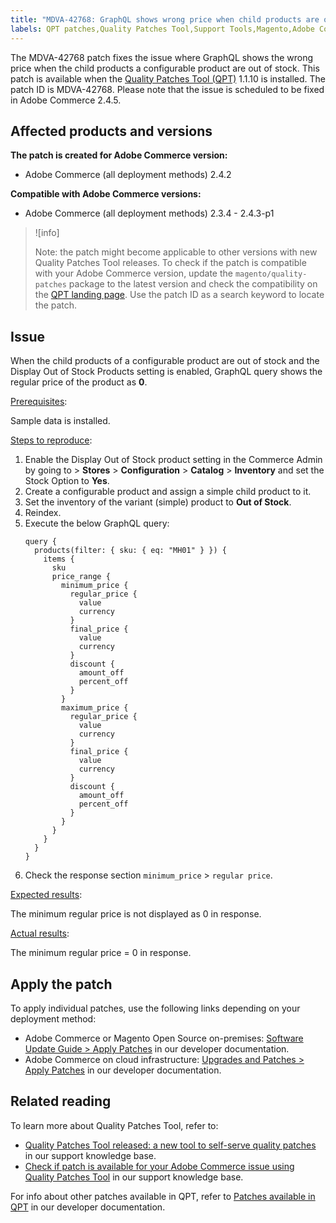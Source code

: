 ```yaml
---
title: "MDVA-42768: GraphQL shows wrong price when child products are out of stock"
labels: QPT patches,Quality Patches Tool,Support Tools,Magento,Adobe Commerce,cloud infrastructure,on-premises,QPT,Graphql,child products,Out of Stock,configurable product,price,setting,1.1.10,2.3.4,2.3.3-p1,2.3.5,2.3.4-p2,2.3.5-p1,2.3.5-p2,2.3.6,2.3.6-p1,2.3.7,2.3.7-p1, 2.3.7-p2,2.4.0,2.4.0-p1,2.4.1,2.4.1-p1,2.4.2,2.4.2-p1,2.4.2-p2,2.4.3,2.4.3-p1
---
```


The MDVA-42768 patch fixes the issue where GraphQL shows the wrong price when the child products a configurable product are out of stock. This patch is available when the [Quality Patches Tool (QPT)](https://support.magento.com/hc/en-us/articles/360047139492) 1.1.10 is installed. The patch ID is MDVA-42768. Please note that the issue is scheduled to be fixed in Adobe Commerce 2.4.5.

## Affected products and versions

**The patch is created for Adobe Commerce version:**

* Adobe Commerce (all deployment methods) 2.4.2

**Compatible with Adobe Commerce versions:**

* Adobe Commerce (all deployment methods) 2.3.4 - 2.4.3-p1

>![info]
>
>Note: the patch might become applicable to other versions with new Quality Patches Tool releases. To check if the patch is compatible with your Adobe Commerce version, update the `magento/quality-patches` package to the latest version and check the compatibility on the [QPT landing page](https://devdocs.magento.com/quality-patches/tool.html#patch-grid). Use the patch ID as a search keyword to locate the patch.

## Issue

When the child products of a configurable product are out of stock and the Display Out of Stock Products setting is enabled, GraphQL query shows the regular price of the product as **0**.

<ins>Prerequisites</ins>:

Sample data is installed.

<ins>Steps to reproduce</ins>:

1. Enable the Display Out of Stock product setting in the Commerce Admin by going to > **Stores** > **Configuration** > **Catalog** > **Inventory** and set the Stock Option to **Yes**.
1. Create a configurable product and assign a simple child product to it.
1. Set the inventory of the variant (simple) product to **Out of Stock**.
1. Reindex.
1. Execute the below GraphQL query:
    ```hQL
    query {
      products(filter: { sku: { eq: "MH01" } }) {
        items {
          sku
          price_range {
            minimum_price {
              regular_price {
                value
                currency
              }
              final_price {
                value
                currency
              }
              discount {
                amount_off
                percent_off
              }
            }
            maximum_price {
              regular_price {
                value
                currency
              }
              final_price {
                value
                currency
              }
              discount {
                amount_off
                percent_off
              }
            }
          }
        }
      }
    }
    ```
1. Check the response section `minimum_price` > `regular price`.

<ins>Expected results</ins>:

The minimum regular price is not displayed as 0 in response.

<ins>Actual results</ins>:

The minimum regular price = 0 in response.

## Apply the patch

To apply individual patches, use the following links depending on your deployment method:

* Adobe Commerce or Magento Open Source on-premises: [Software Update Guide > Apply Patches](https://devdocs.magento.com/guides/v2.4/comp-mgr/patching/mqp.html) in our developer documentation.
* Adobe Commerce on cloud infrastructure: [Upgrades and Patches > Apply Patches](https://devdocs.magento.com/cloud/project/project-patch.html) in our developer documentation.

## Related reading

To learn more about Quality Patches Tool, refer to:

* [Quality Patches Tool released: a new tool to self-serve quality patches](https://support.magento.com/hc/en-us/articles/360047139492) in our support knowledge base.
* [Check if patch is available for your Adobe Commerce issue using Quality Patches Tool](https://support.magento.com/hc/en-us/articles/360047125252) in our support knowledge base.

For info about other patches available in QPT, refer to [Patches available in QPT](https://devdocs.magento.com/quality-patches/tool.html#patch-grid) in our developer documentation.
